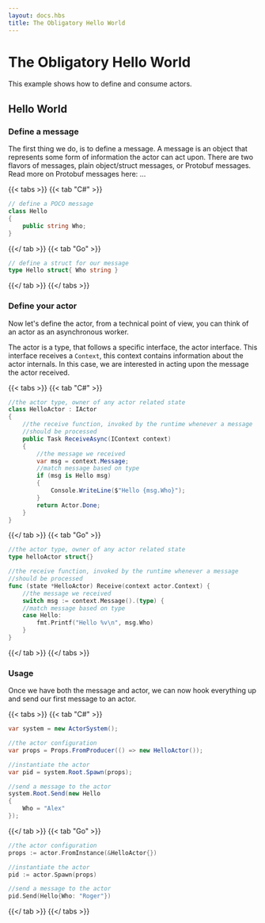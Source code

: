 ```yaml
---
layout: docs.hbs
title: The Obligatory Hello World
---
```

#  The Obligatory Hello World
This example shows how to define and consume actors.

## Hello World 

### Define a message

The first thing we do, is to define a message.
A message is an object that represents some form of information the actor can act upon.
There are two flavors of messages, plain object/struct messages, or Protobuf messages.
Read more on Protobuf messages here: ...

{{< tabs >}}
{{< tab "C#" >}}
```csharp
// define a POCO message
class Hello
{
    public string Who;
}
```
{{</ tab >}}
{{< tab "Go" >}}
```go
// define a struct for our message
type Hello struct{ Who string }
```
{{</ tab >}}
{{</ tabs >}}

### Define your actor

Now let's define the actor, from a technical point of view, you can think of an actor as an asynchronous worker.

The actor is a type, that follows a specific interface, the actor interface.
This interface receives a `Context`, this context contains information about the actor internals.
In this case, we are interested in acting upon the message the actor received.

{{< tabs >}}
{{< tab "C#" >}}
```csharp
//the actor type, owner of any actor related state
class HelloActor : IActor
{
    //the receive function, invoked by the runtime whenever a message
    //should be processed
    public Task ReceiveAsync(IContext context)
    {
        //the message we received
        var msg = context.Message; 
        //match message based on type
        if (msg is Hello msg)
        {
            Console.WriteLine($"Hello {msg.Who}");
        }
        return Actor.Done;
    }
}
```
{{</ tab >}}
{{< tab "Go" >}}
```go
//the actor type, owner of any actor related state
type helloActor struct{}

//the receive function, invoked by the runtime whenever a message
//should be processed
func (state *HelloActor) Receive(context actor.Context) {
    //the message we received
    switch msg := context.Message().(type) {
    //match message based on type
    case Hello:
        fmt.Printf("Hello %v\n", msg.Who)
    }
}
```
{{</ tab >}}
{{</ tabs >}}

### Usage

Once we have both the message and actor, we can now hook everything up and send our first message to an actor.

{{< tabs >}}
{{< tab "C#" >}}
```csharp
var system = new ActorSystem();

//the actor configuration
var props = Props.FromProducer(() => new HelloActor());

//instantiate the actor
var pid = system.Root.Spawn(props);

//send a message to the actor
system.Root.Send(new Hello
{
    Who = "Alex"
});
```
{{</ tab >}}
{{< tab "Go" >}}
```go
//the actor configuration
props := actor.FromInstance(&HelloActor{})

//instantiate the actor
pid := actor.Spawn(props)

//send a message to the actor
pid.Send(Hello{Who: "Roger"})
```
{{</ tab >}}
{{</ tabs >}}